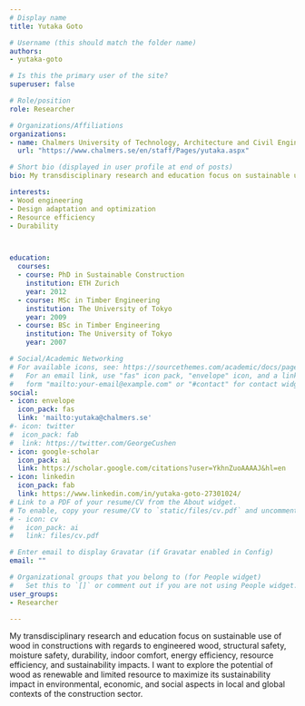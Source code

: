 ```yaml
---
# Display name
title: Yutaka Goto

# Username (this should match the folder name)
authors:
- yutaka-goto

# Is this the primary user of the site?
superuser: false

# Role/position
role: Researcher

# Organizations/Affiliations
organizations:
- name: Chalmers University of Technology, Architecture and Civil Engineering, Building Technology, Sustainable Building
  url: "https://www.chalmers.se/en/staff/Pages/yutaka.aspx"

# Short bio (displayed in user profile at end of posts)
bio: My transdisciplinary research and education focus on sustainable use of wood in constructions with regards to engineered wood, structural safety, moisture safety, durability, indoor comfort, energy efficiency, resource efficiency, and sustainability impacts.

interests:
- Wood engineering
- Design adaptation and optimization
- Resource efficiency
- Durability



education:
  courses:
  - course: PhD in Sustainable Construction
    institution: ETH Zurich
    year: 2012
  - course: MSc in Timber Engineering
    institution: The University of Tokyo
    year: 2009
  - course: BSc in Timber Engineering
    institution: The University of Tokyo
    year: 2007

# Social/Academic Networking
# For available icons, see: https://sourcethemes.com/academic/docs/page-builder/#icons
#   For an email link, use "fas" icon pack, "envelope" icon, and a link in the
#   form "mailto:your-email@example.com" or "#contact" for contact widget.
social:
- icon: envelope
  icon_pack: fas
  link: 'mailto:yutaka@chalmers.se'
#- icon: twitter
#  icon_pack: fab
#  link: https://twitter.com/GeorgeCushen
- icon: google-scholar
  icon_pack: ai
  link: https://scholar.google.com/citations?user=YkhnZuoAAAAJ&hl=en
- icon: linkedin
  icon_pack: fab
  link: https://www.linkedin.com/in/yutaka-goto-27301024/
# Link to a PDF of your resume/CV from the About widget.
# To enable, copy your resume/CV to `static/files/cv.pdf` and uncomment the lines below.
# - icon: cv
#   icon_pack: ai
#   link: files/cv.pdf

# Enter email to display Gravatar (if Gravatar enabled in Config)
email: ""

# Organizational groups that you belong to (for People widget)
#   Set this to `[]` or comment out if you are not using People widget.
user_groups:
- Researcher

---
```

My transdisciplinary research and education focus on sustainable use of wood in constructions with regards to engineered wood, structural safety, moisture safety, durability, indoor comfort, energy efficiency, resource efficiency, and sustainability impacts. I want to explore the potential of wood as renewable and limited resource to maximize its sustainability impact in environmental, economic, and social aspects in local and global contexts of the construction sector.
